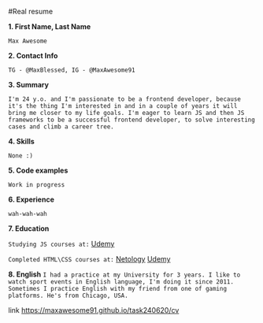 #Real resume

**1. First Name, Last Name**

```Max Awesome```

**2. Contact Info**

```TG - @MaxBlessed, IG - @MaxAwesome91```

**3. Summary**

``` I'm 24 y.o. and I'm passionate to be a frontend developer, because it's the thing I'm interested in and in a couple of years it will bring me closer to my life goals. I'm eager to learn JS and then JS frameworks to be a successful frontend developer, to solve interesting cases and climb a career tree. ```

**4. Skills**

`None :)`

**5. Code examples**

`Work in progress`

**6. Experience**

`wah-wah-wah`
<!-- [Udemy]: https://udemy.com/ "Udemy" -->

**7. Education**

`Studying JS courses at:`
[Udemy](https://udemy.com/)

`Completed HTML\CSS courses at:`
[Netology](https://netology.ru/)
[Udemy](https://udemy.com/)

**8. English**
`I had a practice at my University for 3 years. I like to watch sport events in English language, I'm doing it since 2011. Sometimes I practice English with my friend from one of gaming platforms. He's from Chicago, USA.`

link https://maxawesome91.github.io/task240620/cv

